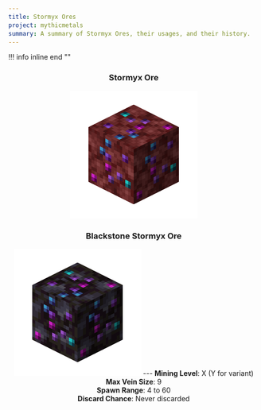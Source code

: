 ```yaml
---
title: Stormyx Ores
project: mythicmetals
summary: A summary of Stormyx Ores, their usages, and their history.
---
```


!!! info inline end ""
    <center class=tooltip>
    <h3>**Stormyx Ore**</h3>
    ![WRITE ALT TEXT HERE](../../assets/mythicmetals/stormyx_ore.png)<br>
    <h3>**Blackstone Stormyx Ore**</h3>
    ![WRITE ALT TEXT HERE](../../assets/mythicmetals/blackstone_stormyx_ore.png)
    ---
    **Mining Level**: X (Y for variant)<br>
    **Max Vein Size**: 9<br>
    **Spawn Range**: 4 to 60<br>
    **Discard Chance**: Never discarded<br>

